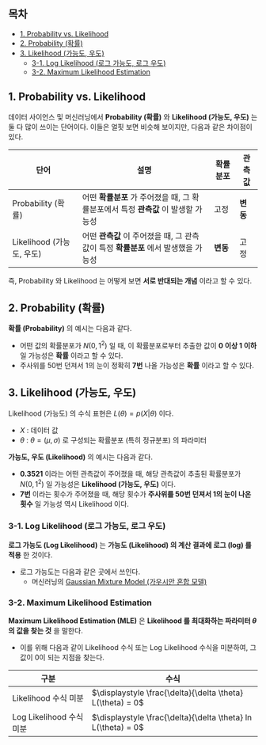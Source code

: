 ## 목차

* [1. Probability vs. Likelihood](#1-probability-vs-likelihood)
* [2. Probability (확률)](#2-probability-확률)
* [3. Likelihood (가능도, 우도)](#3-likelihood-가능도-우도)
  * [3-1. Log Likelihood (로그 가능도, 로그 우도)](#3-1-log-likelihood-로그-가능도-로그-우도)
  * [3-2. Maximum Likelihood Estimation](#3-2-maximum-likelihood-estimation)

## 1. Probability vs. Likelihood

데이터 사이언스 및 머신러닝에서 **Probability (확률)** 와 **Likelihood (가능도, 우도)** 는 둘 다 많이 쓰이는 단어이다. 이들은 얼핏 보면 비슷해 보이지만, 다음과 같은 차이점이 있다.

| 단어                   | 설명                                                  | 확률분포   | 관측값    |
|----------------------|-----------------------------------------------------|--------|--------|
| Probability (확률)     | 어떤 **확률분포** 가 주어졌을 때, 그 확률분포에서 특정 **관측값** 이 발생할 가능성 | 고정     | **변동** |
| Likelihood (가능도, 우도) | 어떤 **관측값** 이 주어졌을 때, 그 관측값이 특정 **확률분포** 에서 발생했을 가능성 | **변동** | 고정     |

즉, Probability 와 Likelihood 는 어떻게 보면 **서로 반대되는 개념** 이라고 할 수 있다.

## 2. Probability (확률)

**확률 (Probability)** 의 예시는 다음과 같다.

* 어떤 값의 확률분포가 $N(0, 1^2)$ 일 때, 이 확률분포로부터 추출한 값이 **0 이상 1 이하** 일 가능성은 **확률** 이라고 할 수 있다.
* 주사위를 50번 던져서 1의 눈이 정확히 **7번** 나올 가능성은 **확률** 이라고 할 수 있다.

## 3. Likelihood (가능도, 우도)

Likelihood (가능도) 의 수식 표현은 $L(\theta) = p(X|\theta)$ 이다.

* $X$ : 데이터 값
* $\theta$ : $\theta = (\mu, \sigma)$ 로 구성되는 확률분포 (특히 정규분포) 의 파라미터

**가능도, 우도 (Likelihood)** 의 예시는 다음과 같다.

* **0.3521** 이라는 어떤 관측값이 주어졌을 때, 해당 관측값이 추출된 확률분포가 $N(0, 1^2)$ 일 가능성은 **Likelihood (가능도, 우도)** 이다.
* **7번** 이라는 횟수가 주어졌을 때, 해당 횟수가 **주사위를 50번 던져서 1의 눈이 나온 횟수** 일 가능성 역시 Likelihood 이다.

### 3-1. Log Likelihood (로그 가능도, 로그 우도)

**로그 가능도 (Log Likelihood)** 는 **가능도 (Likelihood) 의 계산 결과에 로그 (log) 를 적용** 한 것이다.

* 로그 가능도는 다음과 같은 곳에서 쓰인다.
  * 머신러닝의 [Gaussian Mixture Model (가우시안 혼합 모델)](../Machine%20Learning%20Models/머신러닝_모델_Gaussian_Mixture.md)

### 3-2. Maximum Likelihood Estimation

**Maximum Likelihood Estimation (MLE)** 은 **Likelihood 를 최대화하는 파라미터 $\theta$ 의 값을 찾는 것** 을 말한다.

* 이를 위해 다음과 같이 Likelihood 수식 또는 Log Likelihood 수식을 미분하여, 그 값이 0이 되는 지점을 찾는다.

| 구분                   | 수식                                                            |
|----------------------|---------------------------------------------------------------|
| Likelihood 수식 미분     | $\displaystyle \frac{\delta}{\delta \theta} L(\theta) = 0$    |
| Log Likelihood 수식 미분 | $\displaystyle \frac{\delta}{\delta \theta} ln L(\theta) = 0$ |